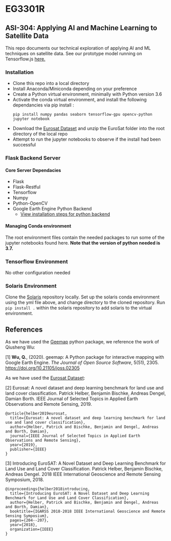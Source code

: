 # EG3301R

## ASI-304: Applying AI and Machine Learning to Satellite Data

This repo documents our technical exploration of applying AI and ML techniques on satellite data. See our prototype model running on Tensorflow.js [here.](https://asi-304-prototype.netlify.app/#/)

### Installation

- Clone this repo into a local directory
- Install Anaconda/Miniconda depending on your preference
- Create a Python virtual environment, minimally with Python version 3.6
- Activate the conda virtual environment, and install the following dependancies via pip install :
  ```
  pip install numpy pandas seaborn tensorflow-gpu opencv-python jupyter notebook
  ```
- Download the [Eurosat Dataset](https://github.com/phelber/EuroSAT) and unzip the EuroSat folder into the root directory of the local repo
- Attempt to run the jupyter notebooks to observe if the install had been successful

### Flask Backend Server

#### Core Server Dependacies

- Flask
- Flask-Restful
- Tensorflow
- Numpy
- Python-OpenCV
- Google Earth Engine Python Backend
  - [View installation steps for python backend](https://developers.google.com/earth-engine/guides/python_install)

#### Managing Conda environment

The root environment files contain the needed packages to run some of the jupyter notebooks found here. **Note that the version of python needed is 3.7.**

### Tensorflow Environment

No other configuration needed

### Solaris Environment

Clone the [Solaris](https://github.com/CosmiQ/solaris) repository locally. Set up the solaris conda environment using the yml file above, and change directory to the cloned repository. Run `pip install .` within the solaris repository to add solaris to the virtual environment.

## References

As we have used the [Geemap](https://github.com/giswqs/geemap) python package, we reference the work of Qiusheng Wu:

[1] **Wu, Q.**, (2020). geemap: A Python package for interactive mapping with Google Earth Engine. _The Journal of Open Source Software_, 5(51), 2305. https://doi.org/10.21105/joss.02305

As we have used the [Eurosat Dataset](https://github.com/phelber/EuroSAT):

[2] Eurosat: A novel dataset and deep learning benchmark for land use and land cover classification. Patrick Helber, Benjamin Bischke, Andreas Dengel, Damian Borth. IEEE Journal of Selected Topics in Applied Earth Observations and Remote Sensing, 2019.

```
@article{helber2019eurosat,
  title={Eurosat: A novel dataset and deep learning benchmark for land use and land cover classification},
  author={Helber, Patrick and Bischke, Benjamin and Dengel, Andreas and Borth, Damian},
  journal={IEEE Journal of Selected Topics in Applied Earth Observations and Remote Sensing},
  year={2019},
  publisher={IEEE}
}
```

[3] Introducing EuroSAT: A Novel Dataset and Deep Learning Benchmark for Land Use and Land Cover Classification. Patrick Helber, Benjamin Bischke, Andreas Dengel. 2018 IEEE International Geoscience and Remote Sensing Symposium, 2018.

```
@inproceedings{helber2018introducing,
  title={Introducing EuroSAT: A Novel Dataset and Deep Learning Benchmark for Land Use and Land Cover Classification},
  author={Helber, Patrick and Bischke, Benjamin and Dengel, Andreas and Borth, Damian},
  booktitle={IGARSS 2018-2018 IEEE International Geoscience and Remote Sensing Symposium},
  pages={204--207},
  year={2018},
  organization={IEEE}
}
```
